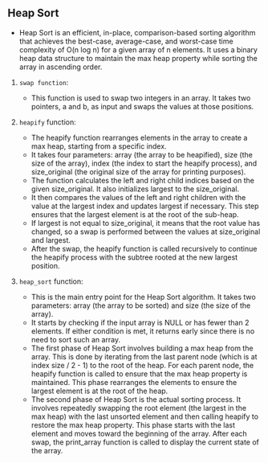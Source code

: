 ## Heap Sort

* Heap Sort is an efficient, in-place, comparison-based sorting algorithm that achieves the best-case, average-case, and worst-case time complexity of O(n log n) for a given array of n elements. It uses a binary heap data structure to maintain the max heap property while sorting the array in ascending order.

1. `swap function`:
	- This function is used to swap two integers in an array. It takes two pointers, a and b, as input and swaps the values at those positions.

2. `heapify` function:
	- The heapify function rearranges elements in the array to create a max heap, starting from a specific index.
	- It takes four parameters: array (the array to be heapified), size (the size of the array), index (the index to start the heapify process), and size_original (the original size of the array for printing purposes).
	- The function calculates the left and right child indices based on the given size_original. It also initializes largest to the size_original.
	- It then compares the values of the left and right children with the value at the largest index and updates largest if necessary. This step ensures that the largest element is at the root of the sub-heap.
	- If largest is not equal to size_original, it means that the root value has changed, so a swap is performed between the values at size_original and largest.
	- After the swap, the heapify function is called recursively to continue the heapify process with the subtree rooted at the new largest position.

3. `heap_sort` function:
	- This is the main entry point for the Heap Sort algorithm. It takes two parameters: array (the array to be sorted) and size (the size of the array).
	- It starts by checking if the input array is NULL or has fewer than 2 elements. If either condition is met, it returns early since there is no need to sort such an array.
	- The first phase of Heap Sort involves building a max heap from the array. This is done by iterating from the last parent node (which is at index size / 2 - 1) to the root of the heap. For each parent node, the heapify function is called to ensure that the max heap property is maintained. This phase rearranges the elements to ensure the largest element is at the root of the heap.
	- The second phase of Heap Sort is the actual sorting process. It involves repeatedly swapping the root element (the largest in the max heap) with the last unsorted element and then calling heapify to restore the max heap property. This phase starts with the last element and moves toward the beginning of the array. After each swap, the print_array function is called to display the current state of the array.
